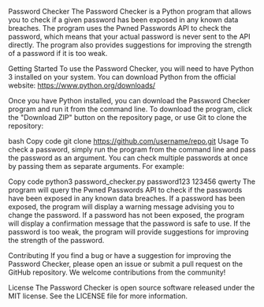 Password Checker
The Password Checker is a Python program that allows you to check if a given password has been exposed in any known data breaches. 
The program uses the Pwned Passwords API to check the password, which means that your actual password is never sent to the API directly. 
The program also provides suggestions for improving the strength of a password if it is too weak.

Getting Started
To use the Password Checker, you will need to have Python 3 installed on your system. 
You can download Python from the official website: https://www.python.org/downloads/

Once you have Python installed, you can download the Password Checker program and run it from the command line. 
To download the program, click the "Download ZIP" button on the repository page, or use Git to clone the repository:

bash
Copy code
git clone https://github.com/username/repo.git
Usage
To check a password, simply run the program from the command line and pass the password as an argument. 
You can check multiple passwords at once by passing them as separate arguments. For example:

Copy code
python3 password_checker.py password123 123456 qwerty
The program will query the Pwned Passwords API to check if the passwords have been exposed in any known data breaches. If a password has been exposed, the program will display a warning message advising you to change the password. If a password has not been exposed, the program will display a confirmation message that the password is safe to use. If the password is too weak, the program will provide suggestions for improving the strength of the password.

Contributing
If you find a bug or have a suggestion for improving the Password Checker, please open an issue or submit a pull request on the GitHub repository. We welcome contributions from the community!

License
The Password Checker is open source software released under the MIT license. See the LICENSE file for more information.

